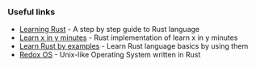 ### Useful links

- [Learning Rust](https://learning-rust.github.io/) - A step by step guide to Rust language
- [Learn x in y minutes](https://learnxinyminutes.com/docs/rust/) - Rust implementation of learn x in y minutes
- [Learn Rust by examples](https://rustbyexample.com/) - Learn Rust language basics by using them
- [Redox OS](https://www.redox-os.org/) - Unix-like Operating System written in Rust
